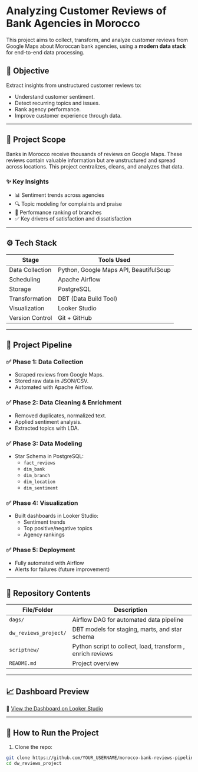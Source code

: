 # Analyzing Customer Reviews of Bank Agencies in Morocco

This project aims to collect, transform, and analyze customer reviews from Google Maps about Moroccan bank agencies, using a **modern data stack** for end-to-end data processing.

## 📌 Objective

Extract insights from unstructured customer reviews to:
- Understand customer sentiment.
- Detect recurring topics and issues.
- Rank agency performance.
- Improve customer experience through data.

---

## 📐 Project Scope

Banks in Morocco receive thousands of reviews on Google Maps. These reviews contain valuable information but are unstructured and spread across locations. This project centralizes, cleans, and analyzes that data.

### ✨ Key Insights
- 📊 Sentiment trends across agencies
- 🔍 Topic modeling for complaints and praise
- 🏅 Performance ranking of branches
- ✅ Key drivers of satisfaction and dissatisfaction

---

## ⚙️ Tech Stack

| Stage            | Tools Used                              |
|------------------|------------------------------------------|
| Data Collection  | Python, Google Maps API, BeautifulSoup   |
| Scheduling       | Apache Airflow                          |
| Storage          | PostgreSQL                              |
| Transformation   | DBT (Data Build Tool)                   |
| Visualization    | Looker Studio                           |
| Version Control  | Git + GitHub                            |

---

## 🚀 Project Pipeline

### ✅ Phase 1: Data Collection
- Scraped reviews from Google Maps.
- Stored raw data in JSON/CSV.
- Automated with Apache Airflow.

### ✅ Phase 2: Data Cleaning & Enrichment
- Removed duplicates, normalized text.
- Applied sentiment analysis.
- Extracted topics with LDA.

### ✅ Phase 3: Data Modeling
- Star Schema in PostgreSQL:
  - `fact_reviews`
  - `dim_bank`
  - `dim_branch`
  - `dim_location`
  - `dim_sentiment`

### ✅ Phase 4: Visualization
- Built dashboards in Looker Studio:
  - Sentiment trends
  - Top positive/negative topics
  - Agency rankings

### ✅ Phase 5: Deployment
- Fully automated with Airflow
- Alerts for failures (future improvement)

---

## 📂 Repository Contents

| File/Folder       | Description                                     |
|------------------|-------------------------------------------------|
| `dags/`           | Airflow DAG for automated data pipeline        |
| `dw_reviews_project/`            | DBT models for staging, marts, and star schema |
| `scriptnew/`   |       Python script to collect, load, transform , enrich reviews               |
| `README.md`       | Project overview                               |

---

## 📈 Dashboard Preview
🔗 [View the Dashboard on Looker Studio](https://lookerstudio.google.com/reporting/2be8ed47-9988-4c17-8f00-341efec0d6b0)


---

## 🧪 How to Run the Project

1. Clone the repo:

```bash
git clone https://github.com/YOUR_USERNAME/morocco-bank-reviews-pipelinet.git
cd dw_reviews_project

